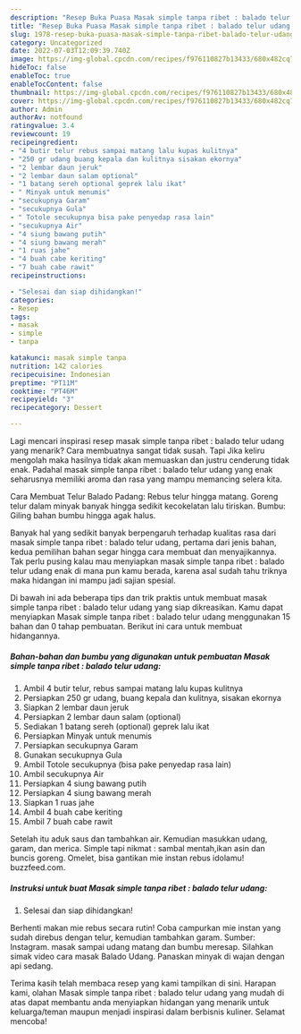 ```yaml
---
description: "Resep Buka Puasa Masak simple tanpa ribet : balado telur udang Anti Gagal"
title: "Resep Buka Puasa Masak simple tanpa ribet : balado telur udang Anti Gagal"
slug: 1978-resep-buka-puasa-masak-simple-tanpa-ribet-balado-telur-udang-anti-gagal
category: Uncategorized
date: 2022-07-03T12:09:39.740Z
image: https://img-global.cpcdn.com/recipes/f976110827b13433/680x482cq70/masak-simple-tanpa-ribet-balado-telur-udang-foto-resep-utama.jpg
hideToc: false
enableToc: true
enableTocContent: false
thumbnail: https://img-global.cpcdn.com/recipes/f976110827b13433/680x482cq70/masak-simple-tanpa-ribet-balado-telur-udang-foto-resep-utama.jpg
cover: https://img-global.cpcdn.com/recipes/f976110827b13433/680x482cq70/masak-simple-tanpa-ribet-balado-telur-udang-foto-resep-utama.jpg
author: Admin
authorAv: notfound
ratingvalue: 3.4
reviewcount: 19
recipeingredient:
- "4 butir telur rebus sampai matang lalu kupas kulitnya"
- "250 gr udang buang kepala dan kulitnya sisakan ekornya"
- "2 lembar daun jeruk"
- "2 lembar daun salam optional"
- "1 batang sereh optional geprek lalu ikat"
- " Minyak untuk menumis"
- "secukupnya Garam"
- "secukupnya Gula"
- " Totole secukupnya bisa pake penyedap rasa lain"
- "secukupnya Air"
- "4 siung bawang putih"
- "4 siung bawang merah"
- "1 ruas jahe"
- "4 buah cabe keriting"
- "7 buah cabe rawit"
recipeinstructions:

- "Selesai dan siap dihidangkan!"
categories:
- Resep
tags:
- masak
- simple
- tanpa

katakunci: masak simple tanpa 
nutrition: 142 calories
recipecuisine: Indonesian
preptime: "PT11M"
cooktime: "PT46M"
recipeyield: "3"
recipecategory: Dessert

---
```



Lagi mencari inspirasi resep masak simple tanpa ribet : balado telur udang yang menarik? Cara membuatnya sangat tidak susah. Tapi Jika keliru mengolah maka hasilnya tidak akan memuaskan dan justru cenderung tidak enak. Padahal masak simple tanpa ribet : balado telur udang yang enak seharusnya memiliki aroma dan rasa yang mampu memancing selera kita.


Cara Membuat Telur Balado Padang: Rebus telur hingga matang. Goreng telur dalam minyak banyak hingga sedikit kecokelatan lalu tiriskan. Bumbu: Giling bahan bumbu hingga agak halus.

Banyak hal yang sedikit banyak berpengaruh terhadap kualitas rasa dari masak simple tanpa ribet : balado telur udang, pertama dari jenis bahan, kedua pemilihan bahan segar hingga cara membuat dan menyajikannya. Tak perlu pusing kalau mau menyiapkan masak simple tanpa ribet : balado telur udang enak di mana pun kamu berada, karena asal sudah tahu triknya maka hidangan ini mampu jadi sajian spesial.


Di bawah ini ada beberapa tips dan trik praktis untuk membuat masak simple tanpa ribet : balado telur udang yang siap dikreasikan. Kamu dapat menyiapkan Masak simple tanpa ribet : balado telur udang menggunakan 15 bahan dan 0 tahap pembuatan. Berikut ini cara untuk membuat hidangannya.

<!--inarticleads1-->

##### Bahan-bahan dan bumbu yang digunakan untuk pembuatan Masak simple tanpa ribet : balado telur udang:

1. Ambil 4 butir telur, rebus sampai matang lalu kupas kulitnya
1. Persiapkan 250 gr udang, buang kepala dan kulitnya, sisakan ekornya
1. Siapkan 2 lembar daun jeruk
1. Persiapkan 2 lembar daun salam (optional)
1. Sediakan 1 batang sereh (optional) geprek lalu ikat
1. Persiapkan  Minyak untuk menumis
1. Persiapkan secukupnya Garam
1. Gunakan secukupnya Gula
1. Ambil  Totole secukupnya (bisa pake penyedap rasa lain)
1. Ambil secukupnya Air
1. Persiapkan 4 siung bawang putih
1. Persiapkan 4 siung bawang merah
1. Siapkan 1 ruas jahe
1. Ambil 4 buah cabe keriting
1. Ambil 7 buah cabe rawit


Setelah itu aduk saus dan tambahkan air. Kemudian masukkan udang, garam, dan merica. Simple tapi nikmat : sambal mentah,ikan asin dan buncis goreng. Omelet, bisa gantikan mie instan rebus idolamu! buzzfeed.com. 

<!--inarticleads2-->

##### Instruksi untuk buat Masak simple tanpa ribet : balado telur udang:


1. Selesai dan siap dihidangkan!

Berhenti makan mie rebus secara rutin! Coba campurkan mie instan yang sudah direbus dengan telur, kemudian tambahkan garam. Sumber: Instagram. masak sampai udang matang dan bumbu meresap. Silahkan simak video cara masak Balado Udang. Panaskan minyak di wajan dengan api sedang. 

Terima kasih telah membaca resep yang kami tampilkan di sini. Harapan kami, olahan Masak simple tanpa ribet : balado telur udang yang mudah di atas dapat membantu anda menyiapkan hidangan yang menarik untuk keluarga/teman maupun menjadi inspirasi dalam berbisnis kuliner. Selamat mencoba!
